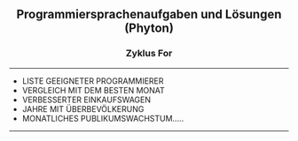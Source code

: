 ## <p align='center'>Programmiersprachenaufgaben und Lösungen (Phyton)</p>
### <p align='center'>Zyklus For</p>

---
- LISTE GEEIGNETER PROGRAMMIERER
- VERGLEICH MIT DEM BESTEN MONAT
- VERBESSERTER EINKAUFSWAGEN
- JAHRE MIT ÜBERBEVÖLKERUNG
- MONATLICHES PUBLIKUMSWACHSTUM.....

---